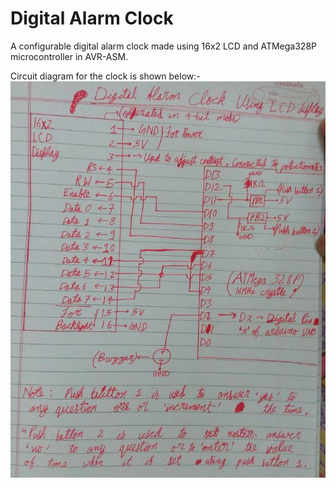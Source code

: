 # Digital Alarm Clock

A configurable digital alarm clock made using 16x2 LCD and ATMega328P microcontroller in AVR-ASM.

Circuit diagram for the clock is shown below:-
![alt text](circuitDiagram.jpg)
